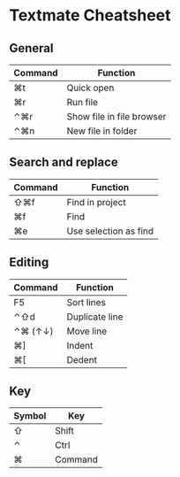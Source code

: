 # Textmate Cheatsheet

## General

|**Command**|**Function**|
|-|-|
|⌘t|Quick open|
|⌘r|Run file|
|⌃⌘r|Show file in file browser|
|⌃⌘n|New file in folder|

## Search and replace

|**Command**|**Function**|
|-|-|
|⇧⌘f|Find in project|
|⌘f|Find|
|⌘e|Use selection as find|

## Editing

|**Command**|**Function**|
|-|-|
|F5|Sort lines|
|⌃⇧d|Duplicate line|
|⌃⌘ (↑↓)|Move line|
|⌘]|Indent|
|⌘[|Dedent|

## Key

|**Symbol**|**Key**|
|-|-|
|⇧|Shift|
|⌃|Ctrl|
|⌘|Command|
